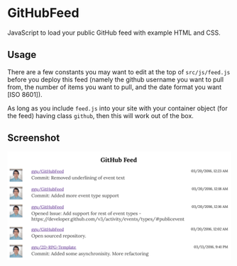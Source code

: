 # GitHubFeed
JavaScript to load your public GitHub feed with example HTML and CSS.

## Usage
There are a few constants you may want to edit at the top of ```src/js/feed.js``` before you deploy this feed (namely the github username you want to pull from, the number of items you want to pull, and the date format you want [ISO 8601]).

As long as you include ```feed.js``` into your site with your container object (for the feed) having class ```github```, then this will work out of the box.

## Screenshot
<img src="https://github.com/ggu/GitHubFeed/blob/master/screenshot.png" />
